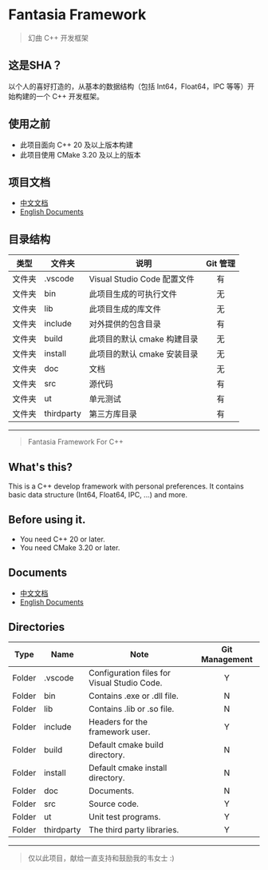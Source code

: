 ﻿
# Fantasia Framework 

> 幻曲 C++ 开发框架


## 这是SHA？

以个人的喜好打造的，从基本的数据结构（包括 Int64，Float64，IPC 等等）开始构建的一个 C++ 开发框架。



## 使用之前
- 此项目面向 C++ 20 及以上版本构建
- 此项目使用 CMake 3.20 及以上的版本


## 项目文档
- [中文文档](doc/zh-CN/TableOfContents.md)
- [English Documents](doc/en-US/TableOfContents.md)


## 目录结构

| 类型  | 文件夹        | 说明                      |   Git 管理    |
|-----|------------|-------------------------|:-----------:|
| 文件夹 | .vscode    | Visual Studio Code 配置文件 |      有      |
| 文件夹 | bin        | 此项目生成的可执行文件             |      无      |
| 文件夹 | lib        | 此项目生成的库文件               |      无      |
| 文件夹 | include    | 对外提供的包含目录               |      有      |
| 文件夹 | build      | 此项目的默认 cmake 构建目录       |      无      |
| 文件夹 | install    | 此项目的默认 cmake 安装目录       |      无      |
| 文件夹 | doc        | 文档                      |      无      |
| 文件夹 | src        | 源代码                     |      有      |
| 文件夹 | ut         | 单元测试                    |      有      |
| 文件夹 | thirdparty | 第三方库目录                  |      有      |

----
> Fantasia Framework For C++

## What's this?

This is a C++ develop framework with personal preferences. It contains basic data structure (Int64, Float64, IPC, ...) and more.

## Before using it.
- You need C++ 20 or later.
- You need CMake 3.20 or later.

## Documents
- [中文文档](doc/zh-CN/TableOfContents.md)
- [English Documents](doc/en-US/TableOfContents.md)

## Directories

| Type   | Name       | Note                                        | Git Management |
|--------|------------|---------------------------------------------|:--------------:|
| Folder | .vscode    | Configuration files for Visual Studio Code. |       Y        |
| Folder | bin        | Contains .exe or .dll file.                 |       N        |
| Folder | lib        | Contains .lib or .so file.                  |       N        |
| Folder | include    | Headers for the framework user.             |       Y        |
| Folder | build      | Default cmake build directory.              |       N        |
| Folder | install    | Default cmake install directory.            |       N        |
| Folder | doc        | Documents.                                  |       N        |
| Folder | src        | Source code.                                |       Y        |
| Folder | ut         | Unit test programs.                         |       Y        |
| Folder | thirdparty | The third party libraries.                  |       Y        |


---
> 仅以此项目，献给一直支持和鼓励我的韦女士 :)
